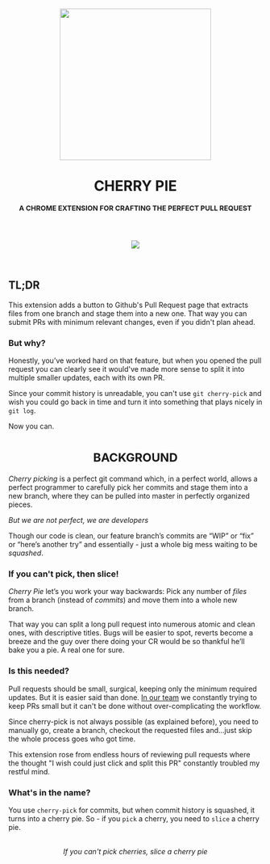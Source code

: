 <div align="center">
  <h1>
<img width="300" src="https://raw.githubusercontent.com/shlomokraus/cherrypie/next/docs/logo.svg?sanitize=true" />
      <br />
  
  <br />
CHERRY PIE

</h1>

   <sup>
  <h3>A CHROME EXTENSION FOR CRAFTING THE PERFECT PULL REQUEST</h3>
   <br />
   <br />

</sup>  
    <pre><a href="https://chrome.google.com/webstore/detail/cherry-pie/fiaignmlhapejpdfbephokpkjnmnaapo" target="_blank"><img src="https://developer.chrome.com/webstore/images/ChromeWebStore_BadgeWBorder_v2_206x58.png" /></a></pre>
<br />

</div>

## TL;DR

This extension adds a button to Github's Pull Request page that extracts files from one branch and stage them into a new one.
That way you can submit PRs with minimum relevant changes, even if you didn't plan ahead.

### But why?

Honestly, you’ve worked hard on that feature, but when you opened the pull request you can clearly see it would've made more sense to split it into multiple smaller updates, each with its own PR.

Since your commit history is unreadable, you can't use `git cherry-pick` and wish you could go back in time and turn it into something that plays nicely in `git log`.

Now you can.

<h1 align="center"><sub>BACKGROUND</sub></h1>

_Cherry picking_ is a perfect git command which, in a perfect world, allows a perfect programmer to carefully pick her commits and stage them into a new branch, where they can be pulled into master in perfectly organized pieces.

_But we are not perfect, we are developers_

Though our code is clean, our feature branch’s commits are “WIP” or “fix” or “here’s another try” and essentially - just a whole big mess waiting to be _squashed_.

### If you can't pick, then slice!

_Cherry Pie_ let’s you work your way backwards: Pick any number of _files_ from a branch (instead of _commits_) and move them into a whole new branch.

That way you can split a long pull request into numerous atomic and clean ones, with descriptive titles. Bugs will be easier to spot, reverts become a breeze and the guy over there doing your CR would be so thankful he’ll bake you a pie. A real one for sure.

### Is this needed?

Pull requests should be small, surgical, keeping only the minimum required updates. But it is easier said than done. [In our team](https://iqoqo.co) we constantly trying to keep PRs small but it can't be done without over-complicating the workflow.

Since cherry-pick is not always possible (as explained before), you need to manually go, create a branch, checkout the requested files and...just skip the whole process goes who got time.

This extension rose from endless hours of reviewing pull requests where the thought "I wish could just click and split this PR" constantly troubled my restful mind.

### What's in the name?

You use `cherry-pick` for commits, but when commit history is squashed, it turns into a cherry pie. So - if you `pick` a cherry, you need to `slice` a cherry pie.

<p align="center"><br /><i>If you can't pick cherries, slice a cherry pie</i><br /><br /><br /></p>

